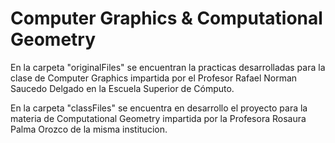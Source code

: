 # Computer Graphics & Computational Geometry

En la carpeta "originalFiles" se encuentran la practicas desarrolladas para la clase de Computer Graphics impartida por el Profesor Rafael Norman Saucedo Delgado en la Escuela Superior de Cómputo.

En la carpeta "classFiles" se encuentra en desarrollo el proyecto para la materia de Computational Geometry impartida por la Profesora Rosaura Palma Orozco de la misma institucion.



